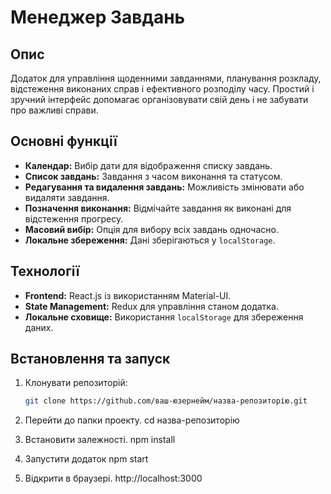 # Менеджер Завдань

## Опис
Додаток для управління щоденними завданнями, планування розкладу, відстеження виконаних справ і ефективного розподілу часу. Простий і зручний інтерфейс допомагає організовувати свій день і не забувати про важливі справи.

## Основні функції
- **Календар:** Вибір дати для відображення списку завдань.
- **Список завдань:** Завдання з часом виконання та статусом.
- **Редагування та видалення завдань:** Можливість змінювати або видаляти завдання.
- **Позначення виконання:** Відмічайте завдання як виконані для відстеження прогресу.
- **Масовий вибір:** Опція для вибору всіх завдань одночасно.
- **Локальне збереження:** Дані зберігаються у `localStorage`.

## Технології
- **Frontend:** React.js із використанням Material-UI.
- **State Management:** Redux для управління станом додатка.
- **Локальне сховище:** Використання `localStorage` для збереження даних.

## Встановлення та запуск
1. Клонувати репозиторій:
   ```bash
   git clone https://github.com/ваш-юзернейм/назва-репозиторію.git

2. Перейти до папки проекту.
   cd назва-репозиторію

3. Встановити залежності.
   npm install
4. Запустити додаток
   npm start
5. Відкрити в браузері.
   http://localhost:3000

